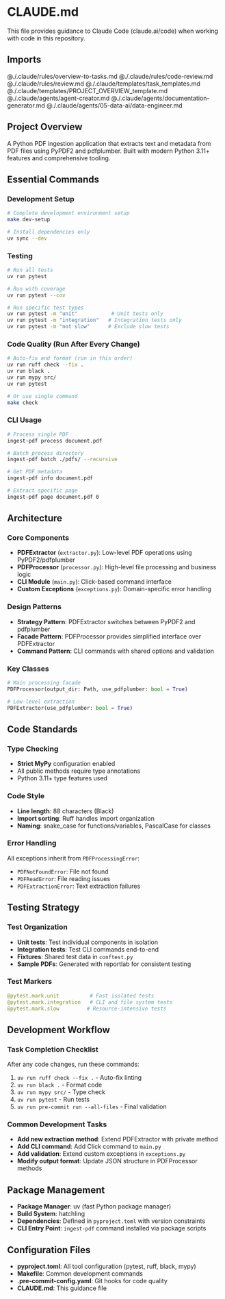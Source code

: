 # CLAUDE.md

This file provides guidance to Claude Code (claude.ai/code) when working with code in this repository.

## Imports

@./.claude/rules/overview-to-tasks.md
@./.claude/rules/code-review.md
@./.claude/rules/review.md
@./.claude/templates/task_templates.md
@./.claude/templates/PROJECT_OVERVIEW_template.md
@./.claude/agents/agent-creator.md
@./.claude/agents/documentation-generator.md
@./.claude/agents/05-data-ai/data-engineer.md

## Project Overview

A Python PDF ingestion application that extracts text and metadata from PDF files using PyPDF2 and pdfplumber. Built with modern Python 3.11+ features and comprehensive tooling.

## Essential Commands

### Development Setup

```bash
# Complete development environment setup
make dev-setup

# Install dependencies only
uv sync --dev
```

### Testing

```bash
# Run all tests
uv run pytest

# Run with coverage
uv run pytest --cov

# Run specific test types
uv run pytest -m "unit"           # Unit tests only
uv run pytest -m "integration"   # Integration tests only
uv run pytest -m "not slow"      # Exclude slow tests
```

### Code Quality (Run After Every Change)

```bash
# Auto-fix and format (run in this order)
uv run ruff check --fix .
uv run black .
uv run mypy src/
uv run pytest

# Or use single command
make check
```

### CLI Usage

```bash
# Process single PDF
ingest-pdf process document.pdf

# Batch process directory
ingest-pdf batch ./pdfs/ --recursive

# Get PDF metadata
ingest-pdf info document.pdf

# Extract specific page
ingest-pdf page document.pdf 0
```

## Architecture

### Core Components

- **PDFExtractor** (`extractor.py`): Low-level PDF operations using PyPDF2/pdfplumber
- **PDFProcessor** (`processor.py`): High-level file processing and business logic
- **CLI Module** (`main.py`): Click-based command interface
- **Custom Exceptions** (`exceptions.py`): Domain-specific error handling

### Design Patterns

- **Strategy Pattern**: PDFExtractor switches between PyPDF2 and pdfplumber
- **Facade Pattern**: PDFProcessor provides simplified interface over PDFExtractor
- **Command Pattern**: CLI commands with shared options and validation

### Key Classes

```python
# Main processing facade
PDFProcessor(output_dir: Path, use_pdfplumber: bool = True)

# Low-level extraction
PDFExtractor(use_pdfplumber: bool = True)
```

## Code Standards

### Type Checking

- **Strict MyPy** configuration enabled
- All public methods require type annotations
- Python 3.11+ type features used

### Code Style

- **Line length**: 88 characters (Black)
- **Import sorting**: Ruff handles import organization
- **Naming**: snake_case for functions/variables, PascalCase for classes

### Error Handling

All exceptions inherit from `PDFProcessingError`:

- `PDFNotFoundError`: File not found
- `PDFReadError`: File reading issues  
- `PDFExtractionError`: Text extraction failures

## Testing Strategy

### Test Organization

- **Unit tests**: Test individual components in isolation
- **Integration tests**: Test CLI commands end-to-end
- **Fixtures**: Shared test data in `conftest.py`
- **Sample PDFs**: Generated with reportlab for consistent testing

### Test Markers

```python
@pytest.mark.unit          # Fast isolated tests
@pytest.mark.integration   # CLI and file system tests
@pytest.mark.slow         # Resource-intensive tests
```

## Development Workflow

### Task Completion Checklist

After any code changes, run these commands:

1. `uv run ruff check --fix .` - Auto-fix linting
2. `uv run black .` - Format code
3. `uv run mypy src/` - Type check
4. `uv run pytest` - Run tests
5. `uv run pre-commit run --all-files` - Final validation

### Common Development Tasks

- **Add new extraction method**: Extend PDFExtractor with private method
- **Add CLI command**: Add Click command to `main.py`
- **Add validation**: Extend custom exceptions in `exceptions.py`
- **Modify output format**: Update JSON structure in PDFProcessor methods

## Package Management

- **Package Manager**: uv (fast Python package manager)
- **Build System**: hatchling
- **Dependencies**: Defined in `pyproject.toml` with version constraints
- **CLI Entry Point**: `ingest-pdf` command installed via package scripts

## Configuration Files

- **pyproject.toml**: All tool configuration (pytest, ruff, black, mypy)
- **Makefile**: Common development commands
- **.pre-commit-config.yaml**: Git hooks for code quality
- **CLAUDE.md**: This guidance file
